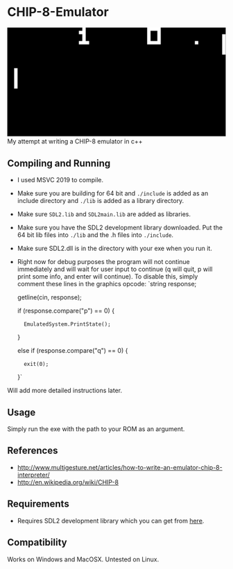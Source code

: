 # CHIP-8-Emulator
![alt-text](https://github.com/Jack-Rickwood/Chip-8-Emulator/blob/master/images/Pong.png "Pong")
My attempt at writing a CHIP-8 emulator in c++

## Compiling and Running
- I used MSVC 2019 to compile.
- Make sure you are building for 64 bit and `./include` is added as an include directory and `./lib` is added as a library directory.
- Make sure `SDL2.lib` and `SDL2main.lib` are added as libraries.
- Make sure you have the SDL2 development library downloaded. Put the 64 bit lib files into `./lib` and the .h files into `./include`.
- Make sure SDL2.dll is in the directory with your exe when you run it.
- Right now for debug purposes the program will not continue immediately and will wait for user input to continue (q will quit, p will print some info, and enter will continue). To disable this, simply comment these lines in the graphics opcode:
	`string response;

	getline(cin, response);

	if (response.compare("p") == 0) {

		EmulatedSystem.PrintState();

	}

	else if (response.compare("q") == 0) {

		exit(0);

	}`

Will add more detailed instructions later.

## Usage
Simply run the exe with the path to your ROM as an argument.

## References
- http://www.multigesture.net/articles/how-to-write-an-emulator-chip-8-interpreter/
- http://en.wikipedia.org/wiki/CHIP-8

## Requirements
- Requires SDL2 development library which you can get from [here](https://www.libsdl.org/download-2.0.php).

## Compatibility
Works on Windows and MacOSX. Untested on Linux.